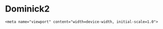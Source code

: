 # Dominick2     <meta charset="UTF-8">
    <meta name="viewport" content="width=device-width, initial-scale=1.0">
